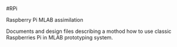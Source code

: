 <!--- AUTOgen ---> <!--- Please remove this line after manually editing --->
<!--- Created:2017-01-02T14:38:45.881818: ---> 
<!--- Author:Mlab: ---> 
<!--- AuthorEmail:email@mlab.cz: ---> 
<!--- Tags:None: ---> 
<!--- Ust:None: ---> 
<!--- Name:RPi: --->
#RPi 
<!--- LongName --->
Raspberry Pi MLAB assimilation
<!--- ELongName ---> 

<!--- Lead --->
Documents and design files describing a mothod how to use classic Raspberries Pi in MLAB prototyping system.
<!--- ELead ---> 


​
​
<!--- Description --->
<!--- EDescription --->
<!--- Content --->
<!--- EContent --->
            